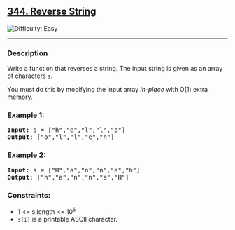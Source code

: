 <h2><a href="https://leetcode.com/problems/reverse-string/description/">344. Reverse String</a></h2>
<img src="https://img.shields.io/badge/Difficulty-Easy-brightgreen" alt="Difficulty: Easy" />
<hr>

<h3>Description</h3>
<p>Write a function that reverses a string. The input string is given as an array of characters <code>s</code>.</p>
<p>You must do this by modifying the input array <em>in-place</em> with O(1) extra memory.</p>

<h3>Example 1:</h3>
<pre>
<strong>Input:</strong> s = ["h","e","l","l","o"]
<strong>Output:</strong> ["o","l","l","e","h"]
</pre>

<h3>Example 2:</h3>
<pre>
<strong>Input:</strong> s = ["H","a","n","n","a","h"]
<strong>Output:</strong> ["h","a","n","n","a","H"]
</pre>

<h3>Constraints:</h3>
<ul>
  <li>1 &lt;= s.length &lt;= 10<sup>5</sup></li>
  <li><code>s[i]</code> is a printable ASCII character.</li>
</ul>
